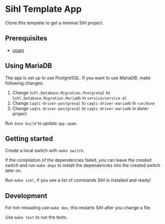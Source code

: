 # Sihl Template App

Clone this template to get a minimal Sihl project.

## Prerequisites

- [opam](https://opam.ocaml.org/doc/Install.html)

## Using MariaDB

The app is set up to use PostgreSQL. If you want to use MariaDB, make following changes:

1. Change `Sihl.Database.Migration.PostgreSql` to `Sihl.Database.Migration.MariaDb` in `service/service.ml`
2. Change `caqti-driver-postgresql` to `caqti-driver-mariadb` in `run/dune`
3. Change `caqti-driver-postgresql` to `caqti-driver-mariadb` in dune-project

Run `dune build` to update `app.opam`.

## Getting started

Create a local switch with `make switch`.

If the compilation of the dependencies failed, you can leave the created switch and run `make deps` to install the dependencies into the created switch later on.

Run `make sihl`, if you see a list of commands Sihl is installed and ready!

## Development

For hot-reloading use `make dev`, this restarts Sihl after you change a file.

Use `make test` to run the tests.
